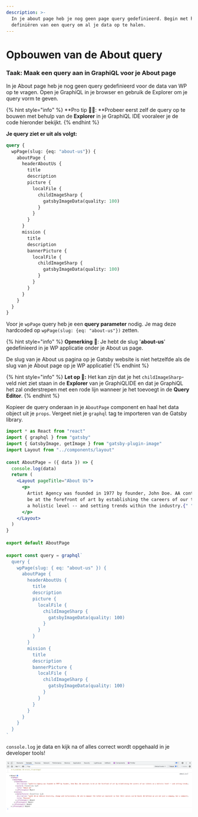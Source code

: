 ```yaml
---
description: >-
  In je about page heb je nog geen page query gedefinieerd. Begin met het
  definiëren van een query om al je data op te halen.
---
```


# Opbouwen van de About query

### Taak: Maak een query aan in GraphiQL voor je About page

In je About page heb je nog geen query gedefinieerd voor de data van WP op te vragen. Open je GraphiQL in je browser en gebruik de Explorer om je query vorm te geven.

{% hint style="info" %}
**Pro tip 🧙‍♂️: **Probeer eerst zelf de query op te bouwen met behulp van de **Explorer** in je GraphiQL IDE vooraleer je de code hieronder bekijkt.
{% endhint %}

**Je query ziet er uit als volgt:**

```graphql
query {
  wpPage(slug: {eq: "about-us"}) {
    aboutPage {
      headerAboutUs {
        title
        description
        picture {
          localFile {
            childImageSharp {
              gatsbyImageData(quality: 100)
            }
          }
        }
      }
      mission {
        title
        description
        bannerPicture {
          localFile {
            childImageSharp {
              gatsbyImageData(quality: 100)
            }
          }
        }
      }
    }
  }
}
```

Voor je `wpPage` query heb je een **query parameter** nodig. Je mag deze hardcoded op `wpPage(slug: {eq: "about-us"})` zetten.

{% hint style="info" %}
**Opmerking** 📣: Je hebt de slug '**about-us**' gedefinieerd in je WP applicatie onder je About us page. 

De slug van je About us pagina op je Gatsby website is niet hetzelfde als de slug van je About page op je WP applicatie!
{% endhint %}

{% hint style="info" %}
**Let op **👀**:** Het kan zijn dat je het `childImageSharp`-veld niet ziet staan in de **Explorer** van je GraphiQLIDE en dat je GraphiQL het zal onderstrepen met een rode lijn wanneer je het toevoegt in de **Query Editor**.
{% endhint %}

Kopieer de query onderaan in je `AboutPage` component en haal het data object uit je `props`. Vergeet niet je `graphql` tag te importeren van de Gatsby library.

```jsx
import * as React from "react"
import { graphql } from "gatsby"
import { GatsbyImage, getImage } from "gatsby-plugin-image"
import Layout from "../components/layout"

const AboutPage = ({ data }) => {
  console.log(data)
  return (
    <Layout pageTitle="About Us">
      <p>
        Artist Agency was founded in 1977 by founder, John Doe. AA continues to
        be at the forefront of art by establishing the careers of our talents on
        a holistic level -- and setting trends within the industry.{" "}
      </p>
    </Layout>
  )
}

export default AboutPage

export const query = graphql`
  query {
    wpPage(slug: { eq: "about-us" }) {
      aboutPage {
        headerAboutUs {
          title
          description
          picture {
            localFile {
              childImageSharp {
                gatsbyImageData(quality: 100)
              }
            }
          }
        }
        mission {
          title
          description
          bannerPicture {
            localFile {
              childImageSharp {
                gatsbyImageData(quality: 100)
              }
            }
          }
        }
      }
    }
  }
`
```

`console.log` je data en kijk na of alles correct wordt opgehaald in je developer tools!

![Developer tools console.log](<../../.gitbook/assets/image (154).png>)
